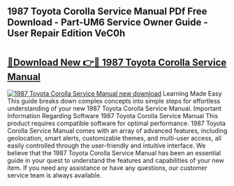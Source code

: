 ## 1987 Toyota Corolla Service Manual PDf Free Download - Part-UM6 Service Owner Guide - User Repair Edition VeC0h

# <h2><a href="http://bc88170.oget.top/?id=1987+Toyota+Corolla+Service+Manual">🔗Download New 👉🔴 1987 Toyota Corolla Service Manual</a></h2>

[![1987 Toyota Corolla Service Manual new download](https://i.imgur.com/5g1atiW.png)](http://bc88170.oget.top/?id=1987+Toyota+Corolla+Service+Manual)
Learning Made Easy This guide breaks down complex concepts into simple steps for effortless understanding of your new 1987 Toyota Corolla Service Manual. Important Information Regarding Software 1987 Toyota Corolla Service Manual This product requires compatible software for optimal performance. 1987 Toyota Corolla Service Manual comes with an array of advanced features, including geolocation, smart alerts, customizable themes, and multi-user access, all easily controlled through the user-friendly and intuitive interface. We believe that the 1987 Toyota Corolla Service Manual has been an essential guide in your quest to understand the features and capabilities of your new item. If you need any assistance or have any questions, our customer service team is always available.
